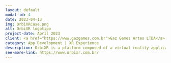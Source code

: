 ```yaml
---
layout: default
modal-id: 4
date: 2023-04-13
img: OrbiXRCase.png
alt: OrbiXR logotipo
project-date: April 2023
client: <a href="https://www.gazgames.com.br">Gaz Games Artes LTDA</a>
category: App Development | XR Experience
description: OrbiXR is a platform composed of a virtual reality application for the Meta Quest 2 and other three auxiliary solutions for the promotion of residential developments. Currently, the application is used by major residential construction companies in Brazil such as MRV&CO and CAC Engenharia.
see-more-link: https://www.orbixr.com.br/
---
```

